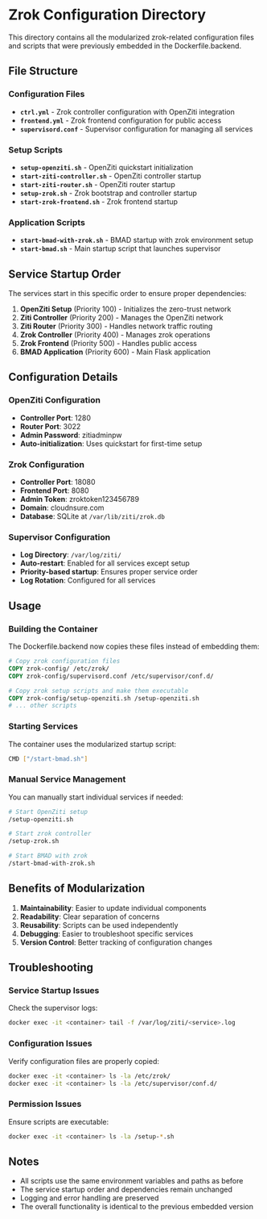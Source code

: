 # Zrok Configuration Directory

This directory contains all the modularized zrok-related configuration files and scripts that were previously embedded in the Dockerfile.backend.

## File Structure

### Configuration Files
- **`ctrl.yml`** - Zrok controller configuration with OpenZiti integration
- **`frontend.yml`** - Zrok frontend configuration for public access
- **`supervisord.conf`** - Supervisor configuration for managing all services

### Setup Scripts
- **`setup-openziti.sh`** - OpenZiti quickstart initialization
- **`start-ziti-controller.sh`** - OpenZiti controller startup
- **`start-ziti-router.sh`** - OpenZiti router startup
- **`setup-zrok.sh`** - Zrok bootstrap and controller startup
- **`start-zrok-frontend.sh`** - Zrok frontend startup

### Application Scripts
- **`start-bmad-with-zrok.sh`** - BMAD startup with zrok environment setup
- **`start-bmad.sh`** - Main startup script that launches supervisor

## Service Startup Order

The services start in this specific order to ensure proper dependencies:

1. **OpenZiti Setup** (Priority 100) - Initializes the zero-trust network
2. **Ziti Controller** (Priority 200) - Manages the OpenZiti network
3. **Ziti Router** (Priority 300) - Handles network traffic routing
4. **Zrok Controller** (Priority 400) - Manages zrok operations
5. **Zrok Frontend** (Priority 500) - Handles public access
6. **BMAD Application** (Priority 600) - Main Flask application

## Configuration Details

### OpenZiti Configuration
- **Controller Port**: 1280
- **Router Port**: 3022
- **Admin Password**: zitiadminpw
- **Auto-initialization**: Uses quickstart for first-time setup

### Zrok Configuration
- **Controller Port**: 18080
- **Frontend Port**: 8080
- **Admin Token**: zroktoken123456789
- **Domain**: cloudnsure.com
- **Database**: SQLite at `/var/lib/ziti/zrok.db`

### Supervisor Configuration
- **Log Directory**: `/var/log/ziti/`
- **Auto-restart**: Enabled for all services except setup
- **Priority-based startup**: Ensures proper service order
- **Log Rotation**: Configured for all services

## Usage

### Building the Container
The Dockerfile.backend now copies these files instead of embedding them:

```dockerfile
# Copy zrok configuration files
COPY zrok-config/ /etc/zrok/
COPY zrok-config/supervisord.conf /etc/supervisor/conf.d/

# Copy zrok setup scripts and make them executable
COPY zrok-config/setup-openziti.sh /setup-openziti.sh
# ... other scripts
```

### Starting Services
The container uses the modularized startup script:

```bash
CMD ["/start-bmad.sh"]
```

### Manual Service Management
You can manually start individual services if needed:

```bash
# Start OpenZiti setup
/setup-openziti.sh

# Start zrok controller
/setup-zrok.sh

# Start BMAD with zrok
/start-bmad-with-zrok.sh
```

## Benefits of Modularization

1. **Maintainability**: Easier to update individual components
2. **Readability**: Clear separation of concerns
3. **Reusability**: Scripts can be used independently
4. **Debugging**: Easier to troubleshoot specific services
5. **Version Control**: Better tracking of configuration changes

## Troubleshooting

### Service Startup Issues
Check the supervisor logs:
```bash
docker exec -it <container> tail -f /var/log/ziti/<service>.log
```

### Configuration Issues
Verify configuration files are properly copied:
```bash
docker exec -it <container> ls -la /etc/zrok/
docker exec -it <container> ls -la /etc/supervisor/conf.d/
```

### Permission Issues
Ensure scripts are executable:
```bash
docker exec -it <container> ls -la /setup-*.sh
```

## Notes

- All scripts use the same environment variables and paths as before
- The service startup order and dependencies remain unchanged
- Logging and error handling are preserved
- The overall functionality is identical to the previous embedded version
